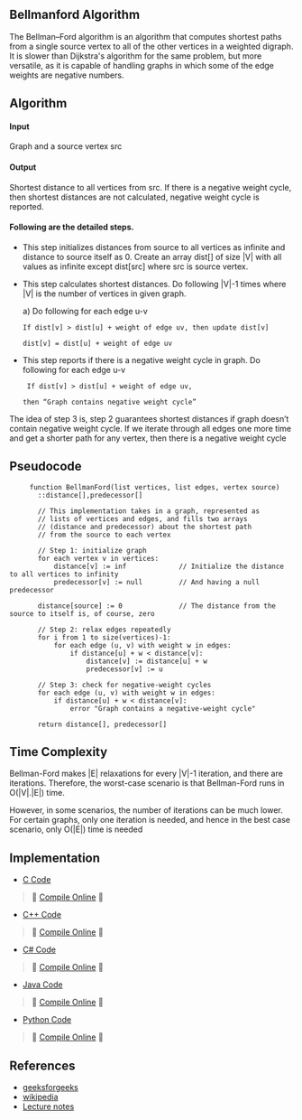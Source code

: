 ## Bellmanford Algorithm

The Bellman–Ford algorithm is an algorithm that computes shortest paths from a single source vertex 
to all of the other vertices in a weighted digraph. It is slower than Dijkstra's algorithm for the 
same problem, but more versatile, as it is capable of handling graphs in which some of the edge
weights are negative numbers.



## Algorithm

#### Input 
Graph and a source vertex src

#### Output
Shortest distance to all vertices from src. If there is a negative weight cycle, then shortest distances are not calculated, negative weight cycle is reported.

#### Following are the detailed steps.

* This step initializes distances from source to all vertices as infinite and distance to source itself as 0. 
Create an array dist[] of size |V| with all values as infinite except dist[src] where src is source vertex.

* This step calculates shortest distances. Do following |V|-1 times where |V| is the number of vertices in given graph.
  
  a) Do following for each edge u-v
  
      If dist[v] > dist[u] + weight of edge uv, then update dist[v]
  
      dist[v] = dist[u] + weight of edge uv

* This step reports if there is a negative weight cycle in graph. Do following for each edge u-v
    
       If dist[v] > dist[u] + weight of edge uv, 
      
      then “Graph contains negative weight cycle”

The idea of step 3 is, step 2 guarantees shortest distances if graph doesn’t contain negative weight cycle. If we iterate through all edges one more time and get a shorter path for any vertex, then there is a negative weight cycle

## Pseudocode

         function BellmanFord(list vertices, list edges, vertex source)
           ::distance[],predecessor[]

           // This implementation takes in a graph, represented as
           // lists of vertices and edges, and fills two arrays
           // (distance and predecessor) about the shortest path
           // from the source to each vertex

           // Step 1: initialize graph
           for each vertex v in vertices:
               distance[v] := inf             // Initialize the distance to all vertices to infinity
               predecessor[v] := null         // And having a null predecessor

           distance[source] := 0              // The distance from the source to itself is, of course, zero

           // Step 2: relax edges repeatedly
           for i from 1 to size(vertices)-1:
               for each edge (u, v) with weight w in edges:
                   if distance[u] + w < distance[v]:
                       distance[v] := distance[u] + w
                       predecessor[v] := u

           // Step 3: check for negative-weight cycles
           for each edge (u, v) with weight w in edges:
               if distance[u] + w < distance[v]:
                   error "Graph contains a negative-weight cycle"

           return distance[], predecessor[]

## Time Complexity
Bellman-Ford makes |E| relaxations for every |V|-1 iteration, and there are  iterations. Therefore, the worst-case scenario is that Bellman-Ford runs in O(|V|.|E|) time.

However, in some scenarios, the number of iterations can be much lower. For certain graphs, only one iteration is needed, and hence in the best case scenario, only O(|E|) time is needed

## Implementation
- [C Code](https://github.com/jainaman224/Algo_Ds_Notes/blob/master/Bellmanford_Algorithm/Bellmanford.c)
> :rocket: [Compile Online](https://repl.it/EKfI) :rocket:

- [C++ Code](https://github.com/jainaman224/Algo_Ds_Notes/blob/master/Bellmanford_Algorithm/Bellmanford.cpp)
> :rocket: [Compile Online](https://repl.it/C4eS) :rocket:

- [C# Code](https://github.com/jainaman224/Algo_Ds_Notes/blob/master/Bellmanford_Algorithm/Bellmanford.cs)
> :rocket: [Compile Online](https://repl.it/Cx3r) :rocket:

- [Java Code](https://github.com/jainaman224/Algo_Ds_Notes/blob/master/Bellmanford_Algorithm/Bellmanford.java)
> :rocket: [Compile Online](https://repl.it/C4eX) :rocket:

- [Python Code](https://github.com/jainaman224/Algo_Ds_Notes/blob/master/Bellmanford_Algorithm/Bellmanford.py)
> :rocket: [Compile Online](https://repl.it/C4eV) :rocket:

## References
* [geeksforgeeks](https://www.geeksforgeeks.org/bellman-ford-algorithm-dp-23/)
* [wikipedia](https://en.wikipedia.org/wiki/Bellman%E2%80%93Ford_algorithm/)
* [Lecture notes](http://faculty.ycp.edu/~dbabcock/PastCourses/cs360/lectures/lecture21.html/)
